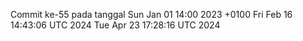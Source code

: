 Commit ke-55 pada tanggal Sun Jan 01 14:00 2023 +0100
Fri Feb 16 14:43:06 UTC 2024
Tue Apr 23 17:28:16 UTC 2024
